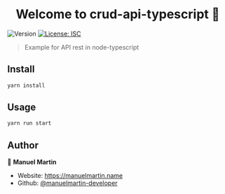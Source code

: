 <h1 align="center">Welcome to crud-api-typescript 👋</h1>
<p>
  <img alt="Version" src="https://img.shields.io/badge/version-1.0.0-blue.svg?cacheSeconds=2592000" />
  <a href="#" target="_blank">
    <img alt="License: ISC" src="https://img.shields.io/badge/License-ISC-yellow.svg" />
  </a>
</p>

> Example for API rest in node-typescript

## Install

```sh
yarn install
```

## Usage

```sh
yarn run start
```

## Author

👤 **Manuel Martin**

- Website: https://manuelmartin.name
- Github: [@manuelmartin-developer](https://github.com/manuelmartin-developer)

